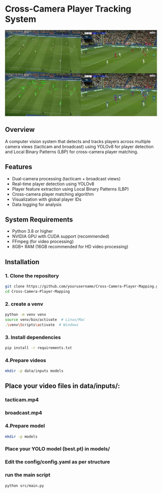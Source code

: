 # Cross-Camera Player Tracking System
![alt text](image.png)

## Overview
A computer vision system that detects and tracks players across multiple camera views (tacticam and broadcast) using YOLOv8 for player detection and Local Binary Patterns (LBP) for cross-camera player matching.

## Features
- Dual-camera processing (tacticam + broadcast views)
- Real-time player detection using YOLOv8
- Player feature extraction using Local Binary Patterns (LBP)
- Cross-camera player matching algorithm
- Visualization with global player IDs
- Data logging for analysis

## System Requirements
- Python 3.8 or higher
- NVIDIA GPU with CUDA support (recommended)
- FFmpeg (for video processing)
- 8GB+ RAM (16GB recommended for HD video processing)

## Installation

### 1. Clone the repository
```bash
git clone https://github.com/yourusername/Cross-Camera-Player-Mapping.git
cd Cross-Camera-Player-Mapping
```

### 2. create a venv
```bash
python -m venv venv
source venv/bin/activate  # Linux/Mac
.\venv\Scripts\activate  # Windows
```

### 3. Install dependencies
```bash
pip install -r requirements.txt
```

### 4.Prepare videos
```bash
mkdir -p data/inputs models
```

## Place your video files in data/inputs/:
### tacticam.mp4
### broadcast.mp4

### 4.Prepare model 
```bash
mkdir -p models
```
### Place your YOLO model (best.pt) in models/

### Edit the config/config.yaml as per structure


### run the main script
```bash
python src/main.py
```
